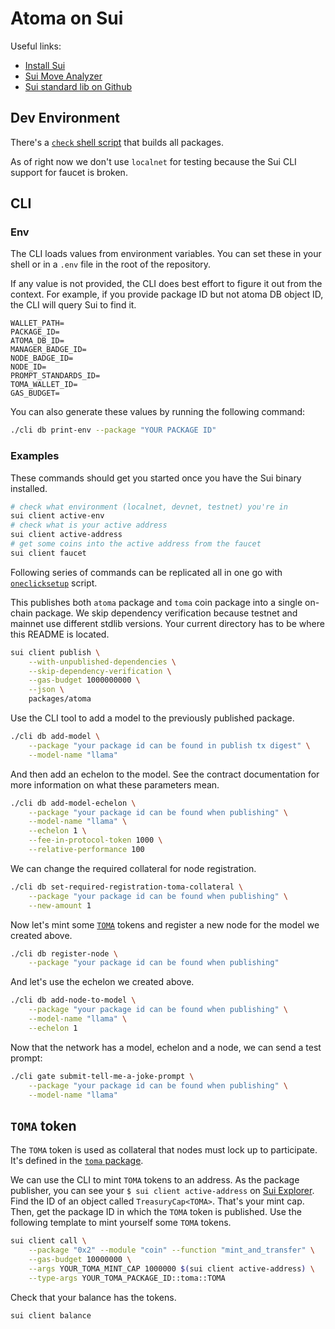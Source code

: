 # Atoma on Sui

Useful links:

- [Install Sui][sui-install]
- [Sui Move Analyzer][sui-analyzer]
- [Sui standard lib on Github][github-sui-std]

## Dev Environment

There's a [`check` shell script](dev/check) that builds all packages.

As of right now we don't use `localnet` for testing because the Sui CLI support for faucet is broken.

## CLI

### Env

The CLI loads values from environment variables.
You can set these in your shell or in a `.env` file in the root of the repository.

If any value is not provided, the CLI does best effort to figure it out from the context.
For example, if you provide package ID but not atoma DB object ID, the CLI will query Sui to find it.

```text
WALLET_PATH=
PACKAGE_ID=
ATOMA_DB_ID=
MANAGER_BADGE_ID=
NODE_BADGE_ID=
NODE_ID=
PROMPT_STANDARDS_ID=
TOMA_WALLET_ID=
GAS_BUDGET=
```

You can also generate these values by running the following command:

```sh
./cli db print-env --package "YOUR PACKAGE ID"
```

### Examples

These commands should get you started once you have the Sui binary installed.

```sh
# check what environment (localnet, devnet, testnet) you're in
sui client active-env
# check what is your active address
sui client active-address
# get some coins into the active address from the faucet
sui client faucet
```

Following series of commands can be replicated all in one go with [`oneclicksetup`](./dev/oneclicksetup) script.

This publishes both `atoma` package and `toma` coin package into a single on-chain package.
We skip dependency verification because testnet and mainnet use different stdlib versions.
Your current directory has to be where this README is located.

```sh
sui client publish \
    --with-unpublished-dependencies \
    --skip-dependency-verification \
    --gas-budget 1000000000 \
    --json \
    packages/atoma
```

Use the CLI tool to add a model to the previously published package.

```sh
./cli db add-model \
    --package "your package id can be found in publish tx digest" \
    --model-name "llama"
```

And then add an echelon to the model.
See the contract documentation for more information on what these parameters mean.

```sh
./cli db add-model-echelon \
    --package "your package id can be found when publishing" \
    --model-name "llama" \
    --echelon 1 \
    --fee-in-protocol-token 1000 \
    --relative-performance 100
```

We can change the required collateral for node registration.

```sh
./cli db set-required-registration-toma-collateral \
    --package "your package id can be found when publishing" \
    --new-amount 1
```

Now let's mint some [`TOMA`](#toma-token) tokens and register a new node for the model we created above.

```sh
./cli db register-node \
    --package "your package id can be found when publishing"
```

And let's use the echelon we created above.

```sh
./cli db add-node-to-model \
    --package "your package id can be found when publishing" \
    --model-name "llama" \
    --echelon 1
```

Now that the network has a model, echelon and a node, we can send a test prompt:

```sh
./cli gate submit-tell-me-a-joke-prompt \
    --package "your package id can be found when publishing" \
    --model-name "llama"
```

## `TOMA` token

The `TOMA` token is used as collateral that nodes must lock up to participate.
It's defined in the [`toma` package](./packages/toma).

We can use the CLI to mint `TOMA` tokens to an address.
As the package publisher, you can see your `$ sui client active-address` on [Sui Explorer][sui-explorer].
Find the ID of an object called `TreasuryCap<TOMA>`.
That's your mint cap.
Then, get the package ID in which the `TOMA` token is published.
Use the following template to mint yourself some `TOMA` tokens.

```sh
sui client call \
    --package "0x2" --module "coin" --function "mint_and_transfer" \
    --gas-budget 10000000 \
    --args YOUR_TOMA_MINT_CAP 1000000 $(sui client active-address) \
    --type-args YOUR_TOMA_PACKAGE_ID::toma::TOMA
```

Check that your balance has the tokens.

```sh
sui client balance
```

<!-- List of References -->

[github-sui-std]: https://github.com/MystenLabs/sui/blob/main/crates/sui-framework/packages/sui-framework/sources
[sui-install]: https://docs.sui.io/guides/developer/getting-started/sui-install
[sui-analyzer]: https://marketplace.visualstudio.com/items?itemName=MoveBit.sui-move-analyzer
[sui-explorer]: https://explorer.sui.io
